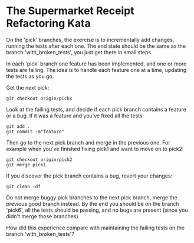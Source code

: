 # The Supermarket Receipt Refactoring Kata

On the 'pick' branches, the exercise is to incrementally add changes, running the tests after each one. 
The end state should be the same as the branch 'with_broken_tests', you just get there in small steps.

In each 'pick' branch one feature has been implemented, and one or more tests are failing. The idea is to handle each feature one at a time, updating the tests as you go.

Get the next pick:

    git checkout origin/pickx

Look at the failing tests, and decide if each pick branch contains a feature or a bug. If it was a feature and you’ve fixed all the tests:

	git add .
	git commit -m"feature"

Then go to the next pick branch and merge in the previous one. For example when you've finished fixing pick1 and want to move on to pick2:

	git checkout origin/pick2
	git merge pick1

If you discover the pick branch contains a bug, revert your changes:

	git clean -df

Do not merge buggy pick branches to the next pick branch, merge the previous good branch instead. By the end you should be on the branch 'pick6', all the tests should be passing, and no bugs are present (since you didn't merge those branches).

How did this experience compare with maintaining the failing tests on the branch 'with_broken_tests'?